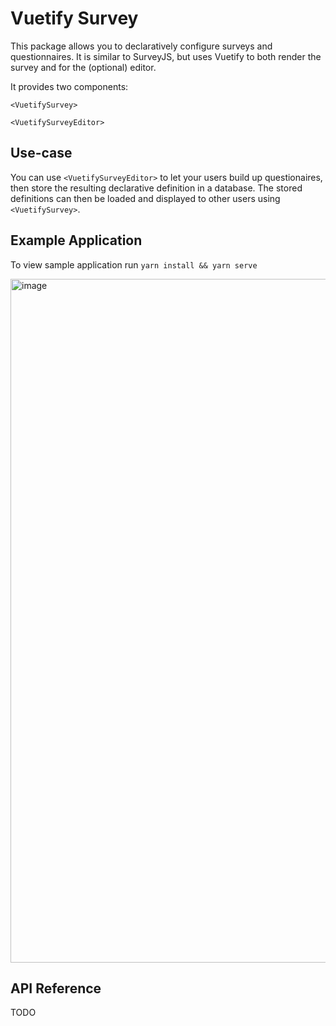 # Vuetify Survey

This package allows you to declaratively configure surveys and questionnaires. It is similar to SurveyJS, but uses Vuetify to both render the survey and for the (optional) editor. 

It provides two components:

`<VuetifySurvey>`

`<VuetifySurveyEditor>`

## Use-case

You can use `<VuetifySurveyEditor>` to let your users build up questionaires, then store the resulting declarative definition in a database.  The stored definitions can then be loaded and displayed to other users using `<VuetifySurvey>`. 

## Example Application

To view sample application run `yarn install && yarn serve`

<img width="1094" alt="image" src="https://user-images.githubusercontent.com/207037/212561240-4e29e1d9-4945-49b9-b889-3a54d55f8671.png">

## API Reference

TODO
